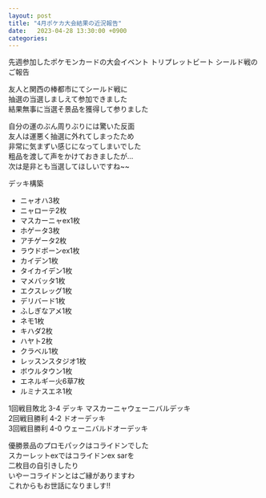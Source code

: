 ```yaml
---
layout: post
title: "4月ポケカ大会結果の近況報告"
date:   2023-04-28 13:30:00 +0900
categories:
---
```

先週参加したポケモンカードの大会イベント
トリプレットビート シールド戦のご報告

友人と関西の棒都市にてシールド戦に  
抽選の当選しましえて参加できました  
結果無事に当選そ景品を獲得して参りました  

自分の運のぶん周りぶりには驚いた反面  
友人は運悪く抽選に外れてしまったため  
非常に気まずい感じになってしまいでした  
粗品を渡して声をかけておきましたが...  
次は是非とも当選してほしいですね~~  

デッキ構築
- ニャオハ3枚
- ニャローテ2枚
- マスカーニャex1枚
- ホゲータ3枚
- アチゲータ2枚
- ラウドボーンex1枚
- カイデン1枚
- タイカイデン1枚
- マメバッタ1枚
- エクスレッグ1枚
- デリバード1枚
- ふしぎなアメ1枚
- ネモ1枚
- キハダ2枚
- ハヤト2枚
- クラベル1枚
- レッスンスタジオ1枚
- ボウルタウン1枚
- エネルギー火6草7枚
- ルミナスエネ1枚

1回戦目敗北 3-4	デッキ マスカーニャウェーニバルデッキ  
2回戦目勝利 4-2	ドオーデッキ  
3回戦目勝利	4-0	ウェーニバルドオーデッキ  

優勝景品のプロモパックはコライドンでした  
スカーレットexではコライドンex sarを  
二枚目の自引きしたり  
いやーコライドンとはご縁がありますわ  
これからもお世話になりましす!!  
